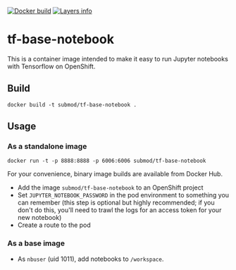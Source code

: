 [![Docker build](https://img.shields.io/docker/automated/radanalyticsio/tf-base-notebook.svg)](https://hub.docker.com/r/radanalyticsio/tf-base-notebook)
[![Layers info](https://images.microbadger.com/badges/image/radanalyticsio/tf-base-notebook.svg)](https://microbadger.com/images/radanalyticsio/tf-base-notebook)

# tf-base-notebook

This is a container image intended to make it easy to run Jupyter notebooks with Tensorflow on OpenShift. 

## Build

`docker build -t submod/tf-base-notebook .`

## Usage

### As a standalone image

`docker run -t -p 8888:8888 -p 6006:6006 submod/tf-base-notebook `

For your convenience, binary image builds are available from Docker Hub.

* Add the image `submod/tf-base-notebook` to an OpenShift project
* Set `JUPYTER_NOTEBOOK_PASSWORD` in the pod environment to something you can remember (this step is optional but highly recommended; if you don't do this, you'll need to trawl the logs for an access token for your new notebook)
* Create a route to the pod

### As a base image

* As `nbuser` (uid 1011), add notebooks to `/workspace`.

